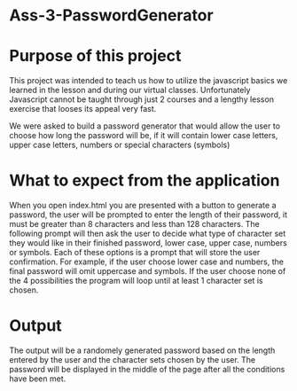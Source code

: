 # Ass-3-PasswordGenerator

# Purpose of this project
This project was intended to teach us how to utilize the javascript basics we learned in
the lesson and during our virtual classes.  Unfortunately Javascript cannot be taught
through just 2 courses and a lengthy lesson exercise that looses its appeal very fast.

We were asked to build a password generator that would allow the user to choose
how long the password will be, if it will contain lower case letters, upper case letters,
numbers or special characters (symbols)

# What to expect from the application
When you open index.html you are presented with a button to generate a password, the user
will be prompted to enter the length of their password, it must be greater than 8 characters and less than 128 characters.  The following prompt will then ask the user to decide what type of character set they would like in their finished password, lower case, upper case, numbers or symbols.  Each of these options is a prompt that will store the user confirmation.  For example, if the user choose lower case and numbers, the final password will omit uppercase and symbols.  If the user choose none of the 4 possibilities
the program will loop until at least 1 character set is chosen.

# Output
The output will be a randomely generated password based on the length entered by the user and the character sets chosen by the user.  The password will be displayed in the middle
of the page after all the conditions have been met.